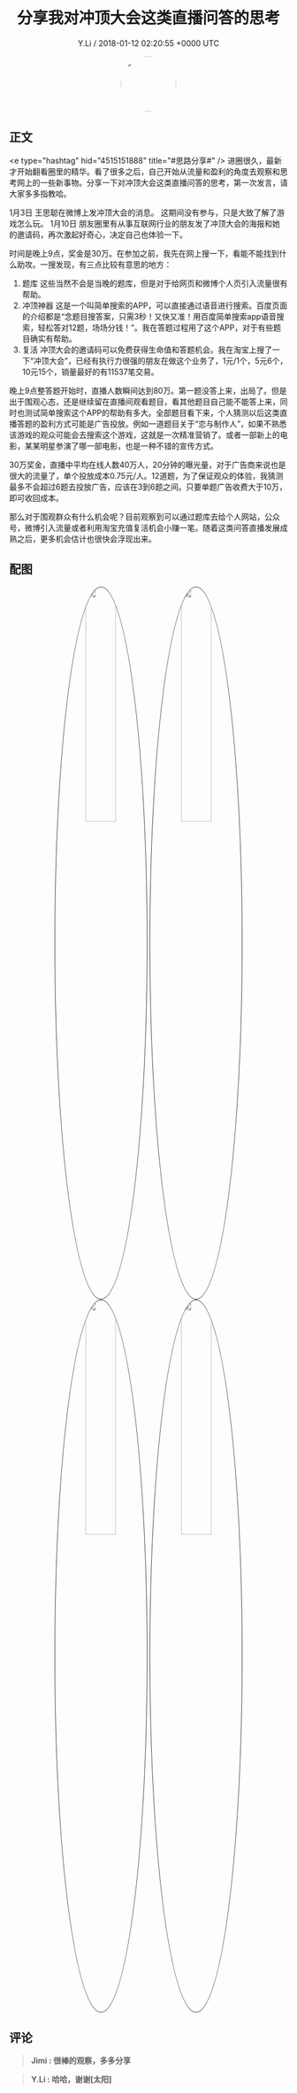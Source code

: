 <h1 align="center">分享我对冲顶大会这类直播问答的思考</h1>
<p align="center">
    <a>Y.Li / 2018-01-12 02:20:55 &#43;0000 UTC</a>
</p>

<div align="center">
    <img src="https://images.zsxq.com/Fj8xT-F0lQSbzP6EPLKczwFpkq8y?e=1590940799&amp;token=kIxbL07-8jAj8w1n4s9zv64FuZZNEATmlU_Vm6zD:APWL02_kGDHttt6NiG8OnhL49Ow=" width="100" height="100" style="border:1px solid;border-radius:50%; color:#ffffff"/>
</div>

## 正文

<div>
&lt;e type=&#34;hashtag&#34; hid=&#34;4515151888&#34; title=&#34;#思路分享#&#34; /&gt; 进圈很久，最新才开始翻看圈里的精华。看了很多之后，自己开始从流量和盈利的角度去观察和思考网上的一些新事物。分享一下对冲顶大会这类直播问答的思考，第一次发言，请大家多多指教哈。

1月3日 王思聪在微博上发冲顶大会的消息。
这期间没有参与，只是大致了解了游戏怎么玩。
1月10日 朋友圈里有从事互联网行业的朋友发了冲顶大会的海报和她的邀请码，再次激起好奇心，决定自己也体验一下。

时间是晚上9点，奖金是30万。在参加之前，我先在网上搜一下，看能不能找到什么助攻。一搜发现，有三点比较有意思的地方：
1.	题库 这些当然不会是当晚的题库，但是对于给网页和微博个人页引入流量很有帮助。
2.	冲顶神器 这是一个叫简单搜索的APP，可以直接通过语音进行搜索。百度页面的介绍都是“念题目搜答案，只需3秒！又快又准！用百度简单搜索app语音搜索，轻松答对12题，场场分钱！”。我在答题过程用了这个APP，对于有些题目确实有帮助。
3.	复活 冲顶大会的邀请码可以免费获得生命值和答题机会。我在淘宝上搜了一下“冲顶大会”，已经有执行力很强的朋友在做这个业务了，1元/1个，5元6个，10元15个，销量最好的有11537笔交易。

晚上9点整答题开始时，直播人数瞬间达到80万。第一题没答上来，出局了。但是出于围观心态，还是继续留在直播间观看题目，看其他题目自己能不能答上来，同时也测试简单搜索这个APP的帮助有多大。全部题目看下来，个人猜测以后这类直播答题的盈利方式可能是广告投放。例如一道题目关于“恋与制作人”，如果不熟悉该游戏的观众可能会去搜索这个游戏，这就是一次精准营销了。或者一部新上的电影，某某明星参演了哪一部电影，也是一种不错的宣传方式。

30万奖金，直播中平均在线人数40万人，20分钟的曝光量，对于广告商来说也是很大的流量了，单个投放成本0.75元/人。12道题，为了保证观众的体验，我猜测最多不会超过6题去投放广告，应该在3到6题之间。只要单题广告收费大于10万，即可收回成本。

那么对于围观群众有什么机会呢？目前观察到可以通过题库去给个人网站，公众号，微博引入流量或者利用淘宝充值复活机会小赚一笔。随着这类问答直播发展成熟之后，更多机会估计也很快会浮现出来。
</div>

## 配图
<div class="image" align="center">

<img src="https://images.zsxq.com/FtEq6aZhRQ8hbWXw9qRFYRrpD2Pn?imageMogr2/auto-orient/thumbnail/800x/format/jpg/blur/1x0/quality/75&amp;e=1590940799&amp;token=kIxbL07-8jAj8w1n4s9zv64FuZZNEATmlU_Vm6zD:_4KRmXVceHJ43O2IEUvuj7gNVB4=" width="33%" height="33%" style="border:1px solid;border-radius:50%; color:#3c3f41"/>

<img src="https://images.zsxq.com/FlJJ0oF3xWpdywxG4kDu17sto19j?imageMogr2/auto-orient/thumbnail/800x/format/jpg/blur/1x0/quality/75&amp;e=1590940799&amp;token=kIxbL07-8jAj8w1n4s9zv64FuZZNEATmlU_Vm6zD:Dd4iHNuogjL5LpBQaHrYtfR7jRM=" width="33%" height="33%" style="border:1px solid;border-radius:50%; color:#3c3f41"/>

<img src="https://images.zsxq.com/Fn7FJrDnstsDlrZArwG4HqhxZ7AN?imageMogr2/auto-orient/thumbnail/800x/format/jpg/blur/1x0/quality/75&amp;e=1590940799&amp;token=kIxbL07-8jAj8w1n4s9zv64FuZZNEATmlU_Vm6zD:kA-3EPR8ECe78TfEtJJQ2muxN0w=" width="33%" height="33%" style="border:1px solid;border-radius:50%; color:#3c3f41"/>

<img src="https://images.zsxq.com/FpbljszsT_J1Lrb8FUmBWN0oR7AZ?imageMogr2/auto-orient/thumbnail/800x/format/jpg/blur/1x0/quality/75&amp;e=1590940799&amp;token=kIxbL07-8jAj8w1n4s9zv64FuZZNEATmlU_Vm6zD:bc7vPhIsUDcvYoB4ELJUyKtKm84=" width="33%" height="33%" style="border:1px solid;border-radius:50%; color:#3c3f41"/>

</div>

## 评论

<div align="left">
<div>

<blockquote >
<span> <strong>Jimi : 很棒的观察，多多分享 </strong></span>
</blockquote>

<blockquote >
<span> <strong>Y.Li : 哈哈，谢谢[太阳] </strong></span>
</blockquote>

</div>
</div>